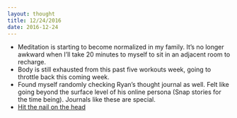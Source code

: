 ```yaml
---
layout: thought
title: 12/24/2016
date: 2016-12-24
---
```


- Meditation is starting to become normalized in my family. It’s no longer awkward when I’ll take 20 minutes to myself to sit in an adjacent room to recharge.
- Body is still exhausted from this past five workouts week, going to throttle back this coming week.
- Found myself randomly checking Ryan’s thought journal as well. Felt like going beyond the surface level of his online persona (Snap stories for the time being). Journals like these are special.
- [Hit the nail on the head](https://twitter.com/sean_a_rose/status/812750884987813888)
